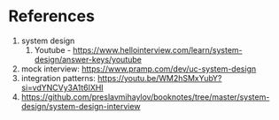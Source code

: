 # References
1. system design 
	1. Youtube - https://www.hellointerview.com/learn/system-design/answer-keys/youtube 
2. mock interview: https://www.pramp.com/dev/uc-system-design 
3. integration patterns: https://youtu.be/WM2hSMxYubY?si=vdYNCVy3A1t6lXHI 
4. https://github.com/preslavmihaylov/booknotes/tree/master/system-design/system-design-interview